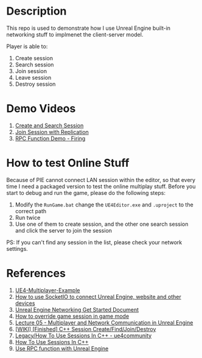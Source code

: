 # Description

This repo is used to demonstrate how I use Unreal Engine built-in networking stuff to implmenet the client-server model.

Player is able to:

1. Create session
2. Search session
3. Join session
4. Leave session
5. Destroy session

# Demo Videos

1. [Create and Search Session](https://youtu.be/oxaVHqnWLnQ)
2. [Join Session with Replication](https://youtu.be/PuTgP1X8BDg)
3. [RPC Function Demo - Firing](https://youtu.be/G_VfS_E60vU)

# How to test Online Stuff

Because of PIE cannot connect LAN session within the editor, so that every time I need a packaged version to test the online multiplay stuff.
Before you start to debug and run the game, please do the following steps:

1. Modify the `RunGame.bat` change the `UE4Editor.exe` and `.uproject` to the correct path
2. Run twice
3. Use one of them to create session, and the other one search session and click the server to join the session

PS: If you can't find any session in the list, please check your network settings.

# References

1. [UE4-Multiplayer-Example](https://github.com/minimpoun/UE4-Multiplayer-Example)
2. [How to use SocketIO to connect Unreal Engine, website and other devices](https://medium.com/@slonorib/how-to-connect-unreal-engine-4-to-local-server-via-sockets-9d73fd180f0b)
3. [Unreal Engine Networking Get Started Document](https://docs.unrealengine.com/en-US/Gameplay/Networking/index.html)
4. [How to override game session in game mode](https://forums.unrealengine.com/development-discussion/c-gameplay-programming/6059-help-how-do-i-create-initialized-game-session)
5. [Lecture 05 - Multiplayer and Network Communication in Unreal Engine](http://edirlei.3dgb.com.br/aulas/dp/DP_Lecture_05_Multiplayer_Unreal_Engine.pdf)
6. [[WIKI] [Finished] C++ Session Create/Find/Join/Destroy](https://forums.unrealengine.com/community/community-content-tools-and-tutorials/49645-wiki-finished-c-session-create-find-join-destroy)
7. [Legacy/How To Use Sessions In C++ - ue4community](https://www.ue4community.wiki/Legacy/How_To_Use_Sessions_In_C%2B%2B)
8. [How To Use Sessions In C++](https://unreal.gg-labs.com/wiki-archives/networking/how-to-use-sessions-in-c++)
9. [Use RPC function with Unreal Engine](https://docs.unrealengine.com/en-US/Gameplay/Networking/Actors/RPCs/index.html)